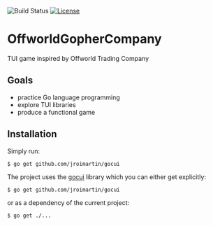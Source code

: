 ![Build Status](https://github.com/a9t/OffworldGopherCompany/workflows/Go/badge.svg) [![License](https://img.shields.io/badge/License-BSD%203--Clause-blue.svg)](https://opensource.org/licenses/BSD-3-Clause)

# OffworldGopherCompany
TUI game inspired by Offworld Trading Company

## Goals
* practice Go language programming
* explore TUI libraries
* produce a functional game

## Installation
Simply run:
```
$ go get github.com/jroimartin/gocui
```

The project uses the [gocui](https://github.com/jroimartin/gocui/) library which you can either get explicitly:
```
$ go get github.com/jroimartin/gocui
```
or as a dependency of the current project:
```
$ go get ./...
```